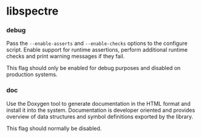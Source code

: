 # libspectre

### debug
Pass the `--enable-asserts` and `--enable-checks` options to the configure script. Enable support for runtime assertions, perform additional runtime checks and print warning messages if they fail.

This flag should only be enabled for debug purposes and disabled on production systems.

### doc
Use the Doxygen tool to generate documentation in the HTML format and install it into the system. Documentation is developer oriented and provides overview of data structures and symbol definitions exported by the library.

This flag should normally be disabled.
